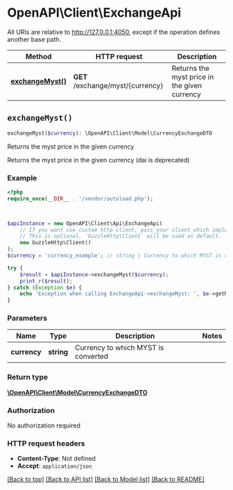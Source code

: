 # OpenAPI\Client\ExchangeApi

All URIs are relative to http://127.0.0.1:4050, except if the operation defines another base path.

| Method | HTTP request | Description |
| ------------- | ------------- | ------------- |
| [**exchangeMyst()**](ExchangeApi.md#exchangeMyst) | **GET** /exchange/myst/{currency} | Returns the myst price in the given currency |


## `exchangeMyst()`

```php
exchangeMyst($currency): \OpenAPI\Client\Model\CurrencyExchangeDTO
```

Returns the myst price in the given currency

Returns the myst price in the given currency (dai is deprecated)

### Example

```php
<?php
require_once(__DIR__ . '/vendor/autoload.php');



$apiInstance = new OpenAPI\Client\Api\ExchangeApi(
    // If you want use custom http client, pass your client which implements `GuzzleHttp\ClientInterface`.
    // This is optional, `GuzzleHttp\Client` will be used as default.
    new GuzzleHttp\Client()
);
$currency = 'currency_example'; // string | Currency to which MYST is converted

try {
    $result = $apiInstance->exchangeMyst($currency);
    print_r($result);
} catch (Exception $e) {
    echo 'Exception when calling ExchangeApi->exchangeMyst: ', $e->getMessage(), PHP_EOL;
}
```

### Parameters

| Name | Type | Description  | Notes |
| ------------- | ------------- | ------------- | ------------- |
| **currency** | **string**| Currency to which MYST is converted | |

### Return type

[**\OpenAPI\Client\Model\CurrencyExchangeDTO**](../Model/CurrencyExchangeDTO.md)

### Authorization

No authorization required

### HTTP request headers

- **Content-Type**: Not defined
- **Accept**: `application/json`

[[Back to top]](#) [[Back to API list]](../../README.md#endpoints)
[[Back to Model list]](../../README.md#models)
[[Back to README]](../../README.md)
